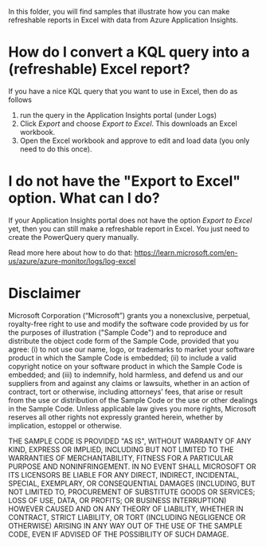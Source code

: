 In this folder, you will find samples that illustrate how you can make refreshable reports in Excel with data from Azure Application Insights.

# How do I convert a KQL query into a (refreshable) Excel report?
If you have a nice KQL query that you want to use in Excel, then do as follows
1) run the query in the Application Insights portal (under Logs)
2) Click *Export* and choose *Export to Excel*. This downloads an Excel workbook.
3) Open the Excel workbook and approve to edit and load data (you only need to do this once).

# I do not have the "Export to Excel" option. What can I do?
If your Application Insights portal does not have the option *Export to Excel* yet, then you can still make a refreshable report in Excel. You just need to create the PowerQuery query manually.

Read more here about how to do that: https://learn.microsoft.com/en-us/azure/azure-monitor/logs/log-excel


# Disclaimer
Microsoft Corporation (“Microsoft”) grants you a nonexclusive, perpetual, royalty-free right to use and modify the software code provided by us for the purposes of illustration  ("Sample Code") and to reproduce and distribute the object code form of the Sample Code, provided that you agree: (i) to not use our name, logo, or trademarks to market your software product in which the Sample Code is embedded; (ii) to include a valid copyright notice on your software product in which the Sample Code is embedded; and (iii) to indemnify, hold harmless, and defend us and our suppliers from and against any claims or lawsuits, whether in an action of contract, tort or otherwise, including attorneys’ fees, that arise or result from the use or distribution of the Sample Code or the use or other dealings in the Sample Code. Unless applicable law gives you more rights, Microsoft reserves all other rights not expressly granted herein, whether by implication, estoppel or otherwise. 

THE SAMPLE CODE IS PROVIDED "AS IS", WITHOUT WARRANTY OF ANY KIND, EXPRESS OR IMPLIED, INCLUDING BUT NOT LIMITED TO THE WARRANTIES OF MERCHANTABILITY, FITNESS FOR A PARTICULAR PURPOSE AND NONINFRINGEMENT. IN NO EVENT SHALL MICROSOFT OR ITS LICENSORS BE LIABLE FOR ANY DIRECT, INDIRECT, INCIDENTAL, SPECIAL, EXEMPLARY, OR CONSEQUENTIAL DAMAGES (INCLUDING, BUT NOT LIMITED TO, PROCUREMENT OF SUBSTITUTE GOODS OR SERVICES; LOSS OF USE, DATA, OR PROFITS; OR BUSINESS INTERRUPTION) HOWEVER CAUSED AND ON ANY THEORY OF LIABILITY, WHETHER IN CONTRACT, STRICT LIABILITY, OR TORT (INCLUDING NEGLIGENCE OR OTHERWISE) ARISING IN ANY WAY OUT OF THE USE OF THE SAMPLE CODE, EVEN IF ADVISED OF THE POSSIBILITY OF SUCH DAMAGE.
